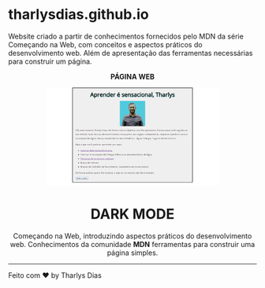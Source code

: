 # tharlysdias.github.io
Website criado a partir de conhecimentos fornecidos pelo MDN da série Começando na Web, com conceitos e aspectos práticos do desenvolvimento web. Além de apresentação das ferramentas necessárias para construir um página.

<p align="center">
<strong> PÁGINA WEB </strong>
</p>

<p align="center">
<img width="70%" src="images/pagina-web.png" alt="WEB"/>
</p>

<h1 align="center"> DARK MODE </h1>
<p align="center">Começando na Web, introduzindo aspectos práticos do desenvolvimento web. Conhecimentos da comunidade <strong>MDN</strong> ferramentas para construir uma página simples.</p>

---
Feito com ♥ by Tharlys Dias
